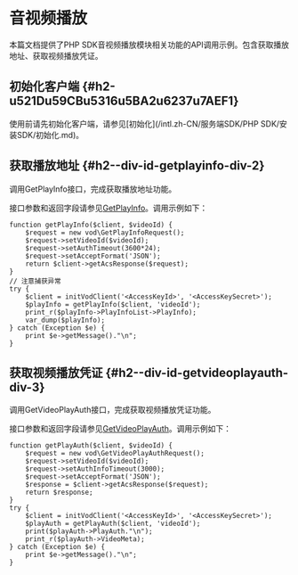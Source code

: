 音视频播放 
==========================

本篇文档提供了PHP SDK音视频播放模块相关功能的API调用示例。包含获取播放地址、获取视频播放凭证。

初始化客户端 {#h2-u521Du59CBu5316u5BA2u6237u7AEF1}
--------------------------------------------

使用前请先初始化客户端，请参见[初始化](/intl.zh-CN/服务端SDK/PHP SDK/安装SDK/初始化.md)。

获取播放地址 {#h2--div-id-getplayinfo-div-2}
--------------------------------------

调用GetPlayInfo接口，完成获取播放地址功能。

接口参数和返回字段请参见[GetPlayInfo](/intl.zh-CN/服务端API/音视频播放/获取视频播放地址.md)。调用示例如下：

    function getPlayInfo($client, $videoId) {
        $request = new vod\GetPlayInfoRequest();
        $request->setVideoId($videoId);
        $request->setAuthTimeout(3600*24);
        $request->setAcceptFormat('JSON');
        return $client->getAcsResponse($request);
    }
    // 注意捕获异常
    try {
        $client = initVodClient('<AccessKeyId>', '<AccessKeySecret>');
        $playInfo = getPlayInfo($client, 'videoId');
        print_r($playInfo->PlayInfoList->PlayInfo);
        var_dump($playInfo);
    } catch (Exception $e) {
        print $e->getMessage()."\n";
    }



获取视频播放凭证 {#h2--div-id-getvideoplayauth-div-3}
---------------------------------------------

调用GetVideoPlayAuth接口，完成获取视频播放凭证功能。

接口参数和返回字段请参见[GetVideoPlayAuth](/intl.zh-CN/服务端API/音视频播放/获取视频播放凭证.md)。调用示例如下：

    function getPlayAuth($client, $videoId) {
        $request = new vod\GetVideoPlayAuthRequest();
        $request->setVideoId($videoId);
        $request->setAuthInfoTimeout(3000);
        $request->setAcceptFormat('JSON');
        $response = $client->getAcsResponse($request);
        return $response;
    }
    try {
        $client = initVodClient('<AccessKeyId>', '<AccessKeySecret>');
        $playAuth = getPlayAuth($client, 'videoId');
        print($playAuth->PlayAuth."\n");
        print_r($playAuth->VideoMeta);
    } catch (Exception $e) {
        print $e->getMessage()."\n";
    }


